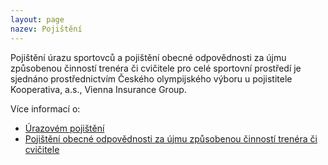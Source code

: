 ```yaml
---
layout: page
nazev: Pojištění
---
```


Pojištění úrazu sportovců a pojištění obecné odpovědnosti za újmu způsobenou činností trenéra či cvičitele pro celé sportovní prostředí je sjednáno prostřednictvím Českého olympijského výboru u pojistitele Kooperativa, a.s., Vienna Insurance Group.

Více informací o:

* [Úrazovém pojištění](http://www.olympic.cz/text/281--urazove-pojisteni)
* [Pojištění obecné odpovědnosti za újmu způsobenou činností trenéra či cvičitele](http://www.olympic.cz/text/282--pojisteni-obecne-odpovednosti-za-ujmu-zpusobenou-cinnosti-trenera-ci-cvicitele)
